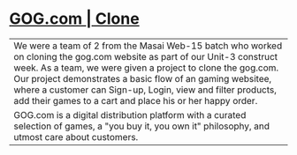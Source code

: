 # [GOG.com | Clone](https://www.gog.com/)
<table>
<tr>
<td>
We were a team of 2 from the Masai Web-15 batch who worked on cloning the gog.com website as part of our Unit-3 construct week. As a team, we were given a project to clone the gog.com. Our project demonstrates a basic flow of an gaming websitee, where a customer can Sign-up, Login, view and filter products, add their games to a cart and place his or her happy order.
  </td>
</tr>
<tr>
<td>
GOG.com is a digital distribution platform with a curated selection of games, a "you buy it, you own it" philosophy, and utmost care about customers.
  </td>
</tr>
</table>
